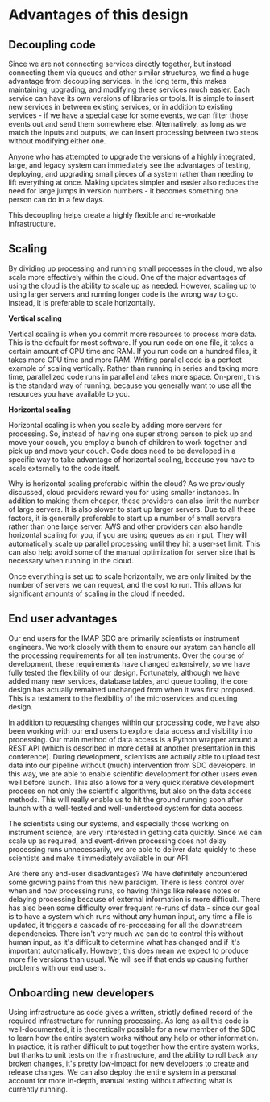 # Advantages of this design

## Decoupling code

Since we are not connecting services directly together, but instead connecting them via queues and other similar structures, we find a huge advantage from decoupling services. In the long term, this makes maintaining, upgrading, and modifying these services much easier. Each service can have its own versions of libraries or tools. It is simple to insert new services in between existing services, or in addition to existing services - if we have a special case for some events, we can filter those events out and send them somewhere else. Alternatively, as long as we match the inputs and outputs, we can insert processing between two steps without modifying either one.

Anyone who has attempted to upgrade the versions of a highly integrated, large, and legacy system can immediately see the advantages of testing, deploying, and upgrading small pieces of a system rather than needing to lift everything at once. Making updates simpler and easier also reduces the need for large jumps in version numbers - it becomes something one person can do in a few days. 

This decoupling helps create a highly flexible and re-workable infrastructure. 

## Scaling

By dividing up processing and running small processes in the cloud, we also scale more effectively within the cloud. One of the major advantages of using the cloud is the ability to scale up as needed. However, scaling up to using larger servers and running longer code is the wrong way to go. Instead, it is preferable to scale horizontally. 

**Vertical scaling**

Vertical scaling is when you commit more resources to process more data. This is the default for most software. If you run code on one file, it takes a certain amount of CPU time and RAM. If you run code on a hundred files, it takes more CPU time and more RAM. Writing parallel code is a perfect example of scaling vertically. Rather than running in series and taking more time, parallelized code runs in parallel and takes more space. On-prem, this is the standard way of running, because you generally want to use all the resources you have available to you. 

**Horizontal scaling**

Horizontal scaling is when you scale by adding more servers for processing. So, instead of having one super strong person to pick up and move your couch, you employ a bunch of children to work together and pick up and move your couch. Code does need to be developed in a specific way to take advantage of horizontal scaling, because you have to scale externally to the code itself. 

Why is horizontal scaling preferable within the cloud? As we previously discussed, cloud providers reward you for using smaller instances. In addition to making them cheaper, these providers can also limit the number of large servers. It is also slower to start up larger servers. Due to all these factors, it is generally preferable to start up a number of small servers rather than one large server. AWS and other providers can also handle horizontal scaling for you, if you are using queues as an input. They will automatically scale up parallel processing until they hit a user-set limit. This can also help avoid some of the manual optimization for server size that is necessary when running in the cloud.

Once everything is set up to scale horizontally, we are only limited by the number of servers we can request, and the cost to run. This allows for significant amounts of scaling in the cloud if needed. 

## End user advantages

Our end users for the IMAP SDC are primarily scientists or instrument engineers. We work closely with them to ensure our system can handle all the processing requirements for all ten instruments. Over the course of development, these requirements have changed extensively, so we have fully tested the flexibility of our design. Fortunately, although we have added many new services, database tables, and queue tooling, the core design has actually remained unchanged from when it was first proposed. This is a testament to the flexibility of the microservices and queuing design. 

In addition to requesting changes within our processing code, we have also been working with our end users to explore data access and visibility into processing. Our main method of data access is a Python wrapper around a REST API (which is described in more detail at another presentation in this conference). During development, scientists are actually able to upload test data into our pipeline without (much) intervention from SDC developers. In this way, we are able to enable scientific development for other users even well before launch. This also allows for a very quick iterative development process on not only the scientific algorithms, but also on the data access methods. This will really enable us to hit the ground running soon after launch with a well-tested and well-understood system for data access. 

The scientists using our systems, and especially those working on instrument science, are very interested in getting data quickly. Since we can scale up as required, and event-driven processing does not delay processing runs unnecessarily, we are able to deliver data quickly to these scientists and make it immediately available in our API. 

Are there any end-user disadvantages? We have definitely encountered some growing pains from this new paradigm. There is less control over when and how processing runs, so having things like release notes or delaying processing because of external information is more difficult. There has also been some difficulty over frequent re-runs of data - since our goal is to have a system which runs without any human input, any time a file is updated, it triggers a cascade of re-processing for all the downstream dependencies. There isn't very much we can do to control this without human input, as it's difficult to determine what has changed and if it's important automatically. However, this does mean we expect to produce more file versions than usual. We will see if that ends up causing further problems with our end users. 


## Onboarding new developers

Using infrastructure as code gives a written, strictly defined record of the required infrastructure for running processing. As long as all this code is well-documented, it is theoretically possible for a new member of the SDC to learn how the entire system works without any help or other information. In practice, it is rather difficult to put together how the entire system works, but thanks to unit tests on the infrastructure, and the ability to roll back any broken changes, it's pretty low-impact for new developers to create and release changes. We can also deploy the entire system in a personal account for more in-depth, manual testing without affecting what is currently running.

